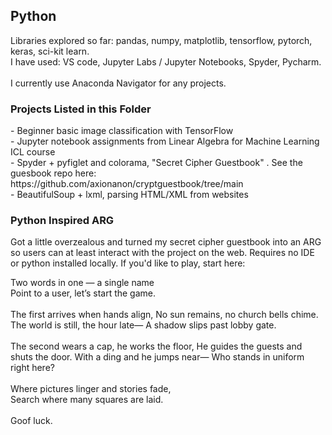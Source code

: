 <h2>Python</h2>
Libraries explored so far: pandas, numpy, matplotlib, tensorflow, pytorch, keras, sci-kit learn. <br>
I have used: VS code, Jupyter Labs / Jupyter Notebooks, Spyder, Pycharm. <br> <br>
I currently use Anaconda Navigator for any projects.

<h3>Projects Listed in this Folder</h3>
- Beginner basic image classification with TensorFlow <br>
- Jupyter notebook assignments from Linear Algebra for Machine Learning ICL course <br>
- Spyder + pyfiglet and colorama, "Secret Cipher Guestbook" . See the guesbook repo here: https://github.com/axionanon/cryptguestbook/tree/main <br>
- BeautifulSoup + lxml, parsing HTML/XML from websites

<h3>Python Inspired ARG</h3>
Got a little overzealous and turned my secret cipher guestbook into an ARG so users can at least interact with the project on the web. Requires no IDE or python installed locally. If you'd like to play, start here:

Two words in one — a single name <br>
Point to a user, let’s start the game.<br>
<br>
The first arrives when hands align, No sun remains, no church bells chime. The world is still, the hour late— A shadow slips past lobby gate.<br>
<br>
The second wears a cap, he works the floor, He guides the guests and shuts the door. With a ding and he jumps near— Who stands in uniform right here?<br>
<br>
Where pictures linger and stories fade,<br>
Search where many squares are laid.<br>
<br>
Goof luck. 
